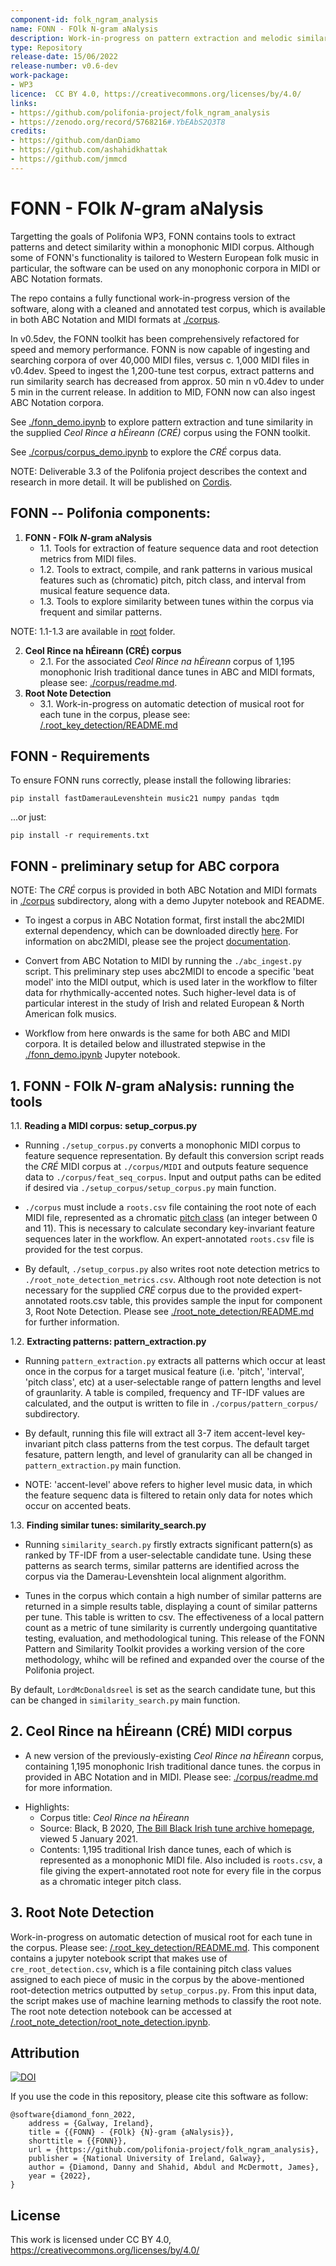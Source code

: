 ```yaml
---
component-id: folk_ngram_analysis
name: FONN - FOlk N-gram aNalysis
description: Work-in-progress on pattern extraction and melodic similarity tools, with an associated test corpus of monophonic Irish folk tunes.
type: Repository
release-date: 15/06/2022
release-number: v0.6-dev
work-package: 
- WP3
licence:  CC BY 4.0, https://creativecommons.org/licenses/by/4.0/
links:
- https://github.com/polifonia-project/folk_ngram_analysis
- https://zenodo.org/record/5768216#.YbEAbS2Q3T8
credits:
- https://github.com/danDiamo
- https://github.com/ashahidkhattak
- https://github.com/jmmcd
---
```




# FONN - FOlk _N_-gram aNalysis 

Targetting the goals of Polifonia WP3, FONN contains tools to extract patterns and detect similarity within a monophonic MIDI corpus. Although some of FONN's functionality is tailored to Western European folk music in particular, the software can be used on any monophonic corpora in MIDI or ABC Notation formats.

The repo contains a fully functional work-in-progress version of the software, along with a cleaned and annotated test corpus, which is available in both ABC Notation and MIDI formats at [./corpus](https://github.com/polifonia-project/folk_ngram_analysis/blob/master/corpus/).

In v0.5dev, the FONN toolkit has been comprehensively refactored for speed and memory performance. 
FONN is now capable of ingesting and searching corpora of over 40,000 MIDI files, versus c. 1,000 MIDI files in v0.4dev.
Speed to ingest the 1,200-tune test corpus, extract patterns and run similarity search has decreased from approx. 50 min n v0.4dev to under 5 min in the current release. 
In addition to MID, FONN now can also ingest ABC Notation corpora.

See [./fonn_demo.ipynb](https://github.com/polifonia-project/folk_ngram_analysis/blob/master/fonn_demo.ipynb) to explore pattern extraction and tune similarity in the supplied *Ceol Rince a hÉireann (CRÉ)* corpus using the FONN toolkit.

See [./corpus/corpus_demo.ipynb](https://github.com/polifonia-project/folk_ngram_analysis/blob/master/corpus/corpus_demo.ipynb) to explore the *CRÉ* corpus data.

NOTE: Deliverable 3.3 of the Polifonia project describes the context and research in more detail. It will be published on [Cordis](https://cordis.europa.eu/project/id/101004746/it).


## FONN -- Polifonia components:

1. **FONN - FOlk _N_-gram aNalysis**
   * 1.1. Tools for extraction of feature sequence data and root detection metrics from MIDI files.
   * 1.2. Tools to extract, compile, and rank patterns in various musical features such as (chromatic) pitch, pitch class, and interval from musical feature sequence data. 
   * 1.3. Tools to explore similarity between tunes within the corpus via frequent and similar patterns. 
   
NOTE: 1.1-1.3 are available in [root](https://github.com/polifonia-project/folk_ngram_analysis/tree/master/) folder. 
   
2. **Ceol Rince na hÉireann (CRÉ) corpus**
   * 2.1. For the associated *Ceol Rince na hÉireann* corpus of 1,195 monophonic Irish traditional dance tunes in ABC and MIDI formats, please see: [./corpus/readme.md](https://github.com/polifonia-project/folk_ngram_analysis/blob/master/corpus/readme.md).
3. **Root Note Detection**
   * 3.1. Work-in-progress on automatic detection of musical root for each tune in the corpus, please see: [/.root_key_detection/README.md](https://github.com/polifonia-project/folk_ngram_analysis/blob/master/root_note_detection/README.md)


## FONN - Requirements

To ensure FONN runs correctly, please install the following libraries:

``` pip install fastDamerauLevenshtein music21 numpy pandas tqdm ```

...or just:

``` pip install -r requirements.txt ```


## FONN - preliminary setup for ABC corpora

NOTE: The *CRÉ* corpus is provided in both ABC Notation and MIDI formats in [./corpus](https://github.com/polifonia-project/folk_ngram_analysis/blob/master/corpus/) subdirectory, along with a demo Jupyter notebook and README.

- To ingest a corpus in ABC Notation format, first install the abc2MIDI external dependency, which can be downloaded directly [here](https://ifdo.ca/~seymour/runabc/abcMIDI-2022.06.14.zip). For information on abc2MIDI, please see the project [documentation](https://abcmidi.sourceforge.io).

- Convert from ABC Notation to MIDI by running the ```./abc_ingest.py``` script. This preliminary step uses abc2MIDI to encode a specific 'beat model' into the MIDI output, which is used later in the workflow to filter data for rhythmically-accented notes. Such higher-level data is of particular interest in the study of Irish and related European & North American folk musics.

- Workflow from here onwards is the same for both ABC and MIDI corpora. It is detailed below and illustrated stepwise in the [./fonn_demo.ipynb](https://github.com/polifonia-project/folk_ngram_analysis/blob/master/fonn_demo.ipynb) Jupyter notebook. 


## 1. FONN - FOlk _N_-gram aNalysis: running the tools

1.1. **Reading a MIDI corpus: setup_corpus.py**

- Running ```./setup_corpus.py``` converts a monophonic MIDI corpus to feature sequence representation.
By default this conversion script reads the *CRÉ* MIDI corpus at ```./corpus/MIDI``` and outputs feature sequence data to ```./corpus/feat_seq_corpus```. Input and output paths can be edited if desired via ```./setup_corpus/setup_corpus.py``` main function.

- ```./corpus``` must include a ```roots.csv``` file containing the root note of each MIDI file, represented as a chromatic [pitch class](https://en.wikipedia.org/wiki/Pitch_class) (an integer between 0 and 11). This is necessary to calculate secondary key-invariant feature sequences later in the workflow. An expert-annotated ```roots.csv``` file is provided for the test corpus.

- By default, ```./setup_corpus.py``` also writes root note detection metrics to ```./root_note_detection_metrics.csv```. Although root note detection is not necessary for the supplied *CRÉ* corpus due to the provided expert-annotated roots.csv table, this provides sample the input for component 3, Root Note Detection. Please see [./root_note_detection/README.md](https://github.com/polifonia-project/folk_ngram_analysis/blob/master/root_note_detection/README.md) for further information. 


1.2. **Extracting patterns: pattern_extraction.py**

- Running ```pattern_extraction.py``` extracts all patterns which occur at least once in the corpus for a target musical feature (i.e. 'pitch', 'interval', 'pitch class', etc) at a user-selectable range of pattern lengths and level of graunlarity. A table is compiled, frequency and TF-IDF values are calculated, and the output is written to file in ```./corpus/pattern_corpus/``` subdirectory.

- By default, running this file will extract all 3-7 item accent-level key-invariant pitch class patterns from the test corpus. 
The default target fesature, pattern length, and level of granularity can all be changed in ```pattern_extraction.py``` main function.

- NOTE: 'accent-level' above refers to higher level music data, in which the feature sequenc data is filtered to retain only data for notes which occur on accented beats.


1.3. **Finding similar tunes: similarity_search.py**

- Running ```similarity_search.py``` firstly extracts significant pattern(s) as ranked by TF-IDF from a user-selectable candidate tune.
Using these patterns as search terms, similar patterns are identified across the corpus via the Damerau-Levenshtein local alignment algorithm. 

- Tunes in the corpus which contain a high number of similar patterns are returned in a simple results table, displaying a count of similar patterns per tune. This table is written to csv. The effectiveness of a local pattern count as a metric of tune similarity is currently undergoing quantitative testing, evaluation, and methodological tuning. This release of the FONN Pattern and Similarity Toolkit provides a working version of the core methodology, whihc will be refined and expanded over the course of the Polifonia project.

By default, ```LordMcDonaldsreel``` is set as the search candidate tune, but this can be changed in ```similarity_search.py``` main function.



## 2. Ceol Rince na hÉireann (CRÉ) MIDI corpus 

- A new version of the previously-existing *Ceol Rince na hÉireann* corpus, containing 1,195 monophonic Irish traditional dance tunes. the corpus in provided in ABC Notation and in MIDI. Please see: [./corpus/readme.md](https://github.com/polifonia-project/folk_ngram_analysis/blob/master/corpus/README.md) for more information.

* Highlights:
  * Corpus title: _Ceol Rince na hÉireann_
  * Source: Black, B 2020, [The Bill Black Irish tune archive homepage](http://www.capeirish.com/webabc), viewed 5 January 2021.
  * Contents: 1,195 traditional Irish dance tunes, each of which is represented as a monophonic MIDI file. Also included is ```roots.csv```, a file giving the expert-annotated root note for every file in the corpus as a chromatic integer pitch class.
  
## 3. Root Note Detection 


Work-in-progress on automatic detection of musical root for each tune in the corpus. Please see: [/.root_key_detection/README.md](https://github.com/polifonia-project/folk_ngram_analysis/blob/master/root_note_detection/README.md).
  This component contains a jupyter notebook script that makes use of  ```cre_root_detection.csv```, which is a file containing pitch class values assigned to each piece of music in the corpus by the above-mentioned root-detection metrics outputted by ```setup_corpus.py```. From this input data, the script makes use of machine learning methods to classify the root note. The root note detection notebook can be accessed at [/.root_note_detection/root_note_detection.ipynb](https://github.com/polifonia-project/folk_ngram_analysis/blob/master/root_note_detection/root_note_detection.ipynb).
  
##  Attribution

[![DOI](https://zenodo.org/badge/427469033.svg)](https://zenodo.org/badge/latestdoi/427469033)

If you use the code in this repository, please cite this software as follow: 
```
@software{diamond_fonn_2022,
	address = {Galway, Ireland},
	title = {{FONN} - {FOlk} {N}-gram {aNalysis}},
	shorttitle = {{FONN}},
	url = {https://github.com/polifonia-project/folk_ngram_analysis},
	publisher = {National University of Ireland, Galway},
	author = {Diamond, Danny and Shahid, Abdul and McDermott, James},
	year = {2022},
}
```

## License
This work is licensed under CC BY 4.0, https://creativecommons.org/licenses/by/4.0/
